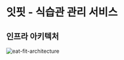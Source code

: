 # 잇핏 - 식습관 관리 서비스

## 인프라 아키텍처
![eat-fit-architecture](https://github.com/user-attachments/assets/967e2742-1e73-4470-90bf-93c2c6adc2bb)
